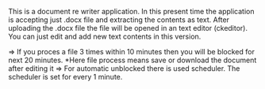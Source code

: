 This is a document re writer application. In this present time the application is accepting just .docx file and extracting the contents as text.
After uploading the .docx file the file will be opened in an text editor (ckeditor). You can just edit and add new text contents in this version.

=> If you proces a file 3 times within 10 minutes then you will be blocked for next 20 minutes.
                *Here file process means save or download the document after editing it
=> For automatic unblocked there is used scheduler. The scheduler is set for every 1 minute.                 
